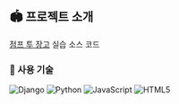 ## 🏟 프로젝트 소개

<a href="https://wikidocs.net/book/4223">점프 투 장고</a> 실습 소스 코드

### 🔨 사용 기술

![Django](https://img.shields.io/badge/Django-092E20?style=flat-square&logo=django&logoColor=white)
![Python](https://img.shields.io/badge/Python-3776AB?style=flat-square&logo=python&logoColor=white)
![JavaScript](https://img.shields.io/badge/JavaScript-F7DF1E?style=flat-square&logo=javascript&logoColor=black)
![HTML5](https://img.shields.io/badge/HTML5-E34F26?style=flat-square&logo=html5&logoColor=white)


